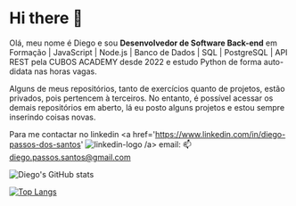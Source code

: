 # Hi there 👋

Olá, meu nome é Diego e sou 
**Desenvolvedor de Software Back-end** em Formação | JavaScript | Node.js | Banco de Dados | SQL | PostgreSQL | API REST
pela CUBOS ACADEMY desde 2022 e estudo Python de forma auto-didata nas horas vagas.

Alguns de meus repositórios, tanto de exercícios quanto de projetos, estão privados, pois pertencem à terceiros. No entanto, é possível acessar os demais repositórios em aberto, lá eu posto alguns projetos e estou sempre inserindo coisas novas.

Para me contactar no linkedin <a href='https://www.linkedin.com/in/diego-passos-dos-santos' <img src='https://img.shields.io/badge/LinkedIn-0077B5?style=for-the-badge&logo=linkedin&logoColor=white' alt='linkedin-logo'/> /a>
email:
:mailbox: diego.passos.santos@gmail.com

![Diego's GitHub stats](https://github-readme-stats.vercel.app/api?username=1983-diego&show_icons=true&theme=radical)

[![Top Langs](https://github-readme-stats.vercel.app/api/top-langs/?username=1983-diego&langs_count=8)](https://github.com/anuraghazra/github-readme-stats)
